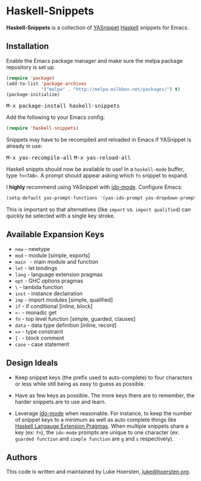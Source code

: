 # Haskell-Snippets


**Haskell-Snippets** is a collection of
[YASnippet][yas]
[Haskell][haskell] snippets for Emacs.


## Installation

Enable the Emacs package manager and make sure the melpa package
repository is set up.

```lisp
(require 'package)
(add-to-list 'package-archives
             '("melpa" . "http://melpa.milkbox.net/packages/") t)
(package-initialize)
```

<kbd>M-x package-install haskell-snippets</kbd>

Add the following to your Emacs config:

```lisp
(require 'haskell-snippets)
```

Snippets may have to be recompiled and reloaded in Emacs if YASnippet
is already in use:

<kbd>M-x yas-recompile-all</kbd>
<kbd>M-x yas-reload-all</kbd>

Haskell snippts should now be available to use! In a `haskell-mode`
buffer, type `fn<TAB>`. A prompt should appear asking which `fn`
snippet to expand.

I **highly** recommend using YASnippet with [ido-mode]. Configure
Emacs:

```lisp
(setq-default yas-prompt-functions '(yas-ido-prompt yas-dropdown-prompt))
```

This is important so that alternatives (like `import` vs. `import
qualified`) can quickly be selected with a single key stroke.


## Available Expansion Keys

* `new` - newtype
* `mod` - module [simple, exports]
* `main ` - main module and function
* `let` - let bindings
* `lang` - language extension pragmas
* `opt` - GHC options pragmas
* `\` - lambda function
* `inst` - instance declairation
* `imp` - import modules [simple, qualified]
* `if` - if conditional [inline, block]
* `<-` - monadic get
* `fn` - top level function [simple, guarded, clauses]
* `data` - data type definition [inline, record]
* `=>` - type constraint
* `{-` - block comment
* `case` - case statement


## Design Ideals

* Keep snippet keys (the prefix used to auto-complete) to four
  characters or less while still being as easy to guess as possible.

* Have as few keys as possible. The more keys there are to remember,
  the harder snippets are to use and learn.

* Leverage [ido-mode][] when reasonable. For instance, to keep the
  number of snippet keys to a minimum as well as auto complete things
  like [Haskell Langauge Extension Pragmas][lang-pragma]. When
  multiple snippets share a key (ex: `fn`), the `ido-mode` prompts are
  unique to one character (ex: `guarded function` and `simple
  function` are `g` and `s` respectively).


## Authors

This code is written and maintained by Luke Hoersten,
<luke@hoersten.org>.


[yas]: https://github.com/capitaomorte/yasnippet
[ido-mode]: http://www.emacswiki.org/emacs/InteractivelyDoThings
[lang-pragma]: http://hackage.haskell.org/packages/archive/Cabal/1.16.0.3/doc/html/Language-Haskell-Extension.html#t:KnownExtension
[haskell]: http://haskell.org/
